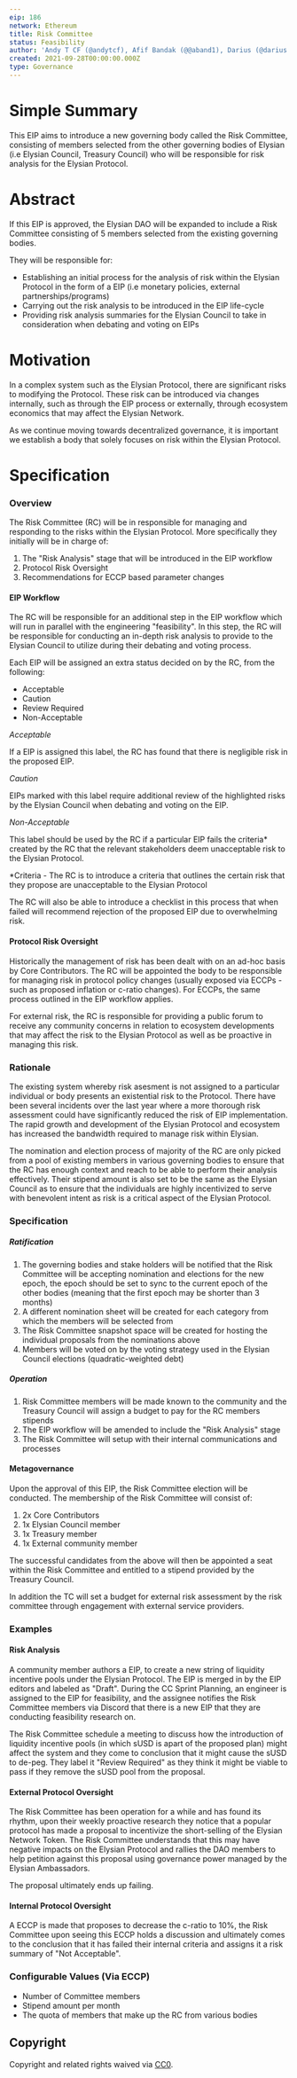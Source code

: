 ```yaml
---
eip: 186
network: Ethereum
title: Risk Committee
status: Feasibility
author: 'Andy T CF (@andytcf), Afif Bandak (@@aband1), Darius (@darius.przydzial)'
created: 2021-09-28T00:00:00.000Z
type: Governance
---
```


<!--You can leave these HTML comments in your merged EIP and delete the visible duplicate text guides, they will not appear and may be helpful to refer to if you edit it again. This is the suggested template for new EIPs. Note that an EIP number will be assigned by an editor. When opening a pull request to submit your EIP, please use an abbreviated title in the filename, `eip-draft_title_abbrev.md`. The title should be 44 characters or less.-->

# Simple Summary

<!--"If you can't explain it simply, you don't understand it well enough." Simply describe the outcome the proposed changes intends to achieve. This should be non-technical and accessible to a casual community member.-->

This EIP aims to introduce a new governing body called the Risk Committee, consisting of members selected from the other governing bodies of Elysian (i.e Elysian Council, Treasury Council) who will be responsible for risk analysis for the Elysian Protocol.

# Abstract

<!--A short (~200 word) description of the proposed change, the abstract should clearly describe the proposed change. This is what *will* be done if the EIP is implemented, not *why* it should be done or *how* it will be done. If the EIP proposes deploying a new contract, write, "we propose to deploy a new contract that will do x".-->

If this EIP is approved, the Elysian DAO will be expanded to include a Risk Committee consisting of 5 members selected from the existing governing bodies.

They will be responsible for:

- Establishing an initial process for the analysis of risk within the Elysian Protocol in the form of a EIP (i.e monetary policies, external partnerships/programs)
- Carrying out the risk analysis to be introduced in the EIP life-cycle
- Providing risk analysis summaries for the Elysian Council to take in consideration when debating and voting on EIPs

# Motivation

<!--This is the problem statement. This is the *why* of the EIP. It should clearly explain *why* the current state of the protocol is inadequate.  It is critical that you explain *why* the change is needed, if the EIP proposes changing how something is calculated, you must address *why* the current calculation is inaccurate or wrong. This is not the place to describe how the EIP will address the issue!-->

In a complex system such as the Elysian Protocol, there are significant risks to modifying the Protocol. These risk can be introduced via changes internally, such as through the EIP process or externally, through ecosystem economics that may affect the Elysian Network.

As we continue moving towards decentralized governance, it is important we establish a body that solely focuses on risk within the Elysian Protocol.

# Specification

<!--The specification should describe the syntax and semantics of any new feature, there are five sections
1. Overview
2. Rationale
3. Technical Specification
4. Test Cases
5. Configurable Values
-->

### Overview

<!--This is a high level overview of *how* the EIP will solve the problem. The overview should clearly describe how the new feature will be implemented.-->

The Risk Committee (RC) will be in responsible for managing and responding to the risks within the Elysian Protocol. More specifically they initially will be in charge of:

1. The "Risk Analysis" stage that will be introduced in the EIP workflow
2. Protocol Risk Oversight
3. Recommendations for ECCP based parameter changes

#### EIP Workflow

The RC will be responsible for an additional step in the EIP workflow which will run in parallel with the engineering "feasibility". In this step, the RC will be responsible for conducting an in-depth risk analysis to provide to the Elysian Council to utilize during their debating and voting process.

Each EIP will be assigned an extra status decided on by the RC, from the following:

- Acceptable
- Caution
- Review Required
- Non-Acceptable

_Acceptable_

If a EIP is assigned this label, the RC has found that there is negligible risk in the proposed EIP.

_Caution_

EIPs marked with this label require additional review of the highlighted risks by the Elysian Council when debating and voting on the EIP.

_Non-Acceptable_

This label should be used by the RC if a particular EIP fails the criteria\* created by the RC that the relevant stakeholders deem unacceptable risk to the Elysian Protocol.

\*Criteria - The RC is to introduce a criteria that outlines the certain risk that they propose are unacceptable to the Elysian Protocol

The RC will also be able to introduce a checklist in this process that when failed will recommend rejection of the proposed EIP due to overwhelming risk.

#### Protocol Risk Oversight

Historically the management of risk has been dealt with on an ad-hoc basis by Core Contributors. The RC will be appointed the body to be responsible for managing risk in protocol policy changes (usually exposed via ECCPs - such as proposed inflation or c-ratio changes). For ECCPs, the same process outlined in the EIP workflow applies.

For external risk, the RC is responsible for providing a public forum to receive any community concerns in relation to ecosystem developments that may affect the risk to the Elysian Protocol as well as be proactive in managing this risk.

### Rationale

<!--This is where you explain the reasoning behind how you propose to solve the problem. Why did you propose to implement the change in this way, what were the considerations and trade-offs. The rationale fleshes out what motivated the design and why particular design decisions were made. It should describe alternate designs that were considered and related work. The rationale may also provide evidence of consensus within the community, and should discuss important objections or concerns raised during discussion.-->

The existing system whereby risk asesment is not assigned to a particular individual or body presents an existential risk to the Protocol. There have been several incidents over the last year where a more thorough risk assessment could have significantly reduced the risk of EIP implementation. The rapid growth and development of the Elysian Protocol and ecosystem has increased the bandwidth required to manage risk within Elysian.

The nomination and election process of majority of the RC are only picked from a pool of existing members in various governing bodies to ensure that the RC has enough context and reach to be able to perform their analysis effectively. Their stipend amount is also set to be the same as the Elysian Council as to ensure that the individuals are highly incentivized to serve with benevolent intent as risk is a critical aspect of the Elysian Protocol.

### Specification

<!--The technical specification should outline the public API of the changes proposed. That is, changes to any of the interfaces Elysian currently exposes or the creations of new ones.-->

##### Ratification

1. The governing bodies and stake holders will be notified that the Risk Committee will be accepting nomination and elections for the new epoch, the epoch should be set to sync to the current epoch of the other bodies (meaning that the first epoch may be shorter than 3 months)
2. A different nomination sheet will be created for each category from which the members will be selected from
3. The Risk Committee snapshot space will be created for hosting the individual proposals from the nominations above
4. Members will be voted on by the voting strategy used in the Elysian Council elections (quadratic-weighted debt)

##### Operation

1. Risk Committee members will be made known to the community and the Treasury Council will assign a budget to pay for the RC members stipends
2. The EIP workflow will be amended to include the "Risk Analysis" stage
3. The Risk Committee will setup with their internal communications and processes

#### Metagovernance

Upon the approval of this EIP, the Risk Committee election will be conducted. The membership of the Risk Committee will consist of:

1. 2x Core Contributors
2. 1x Elysian Council member
3. 1x Treasury member
4. 1x External community member

The successful candidates from the above will then be appointed a seat within the Risk Committee and entitled to a stipend provided by the Treasury Council.

In addition the TC will set a budget for external risk assessment by the risk committee through engagement with external service providers.

### Examples

<!--Test cases for an implementation are mandatory for EIPs but can be included with the implementation..-->

#### Risk Analysis

A community member authors a EIP, to create a new string of liquidity incentive pools under the Elysian Protocol. The EIP is merged in by the EIP editors and labeled as "Draft". During the CC Sprint Planning, an engineer is assigned to the EIP for feasibility, and the assignee notifies the Risk Committee members via Discord that there is a new EIP that they are conducting feasibility research on.

The Risk Committee schedule a meeting to discuss how the introduction of liquidity incentive pools (in which sUSD is apart of the proposed plan) might affect the system and they come to conclusion that it might cause the sUSD to de-peg. They label it "Review Required" as they think it might be viable to pass if they remove the sUSD pool from the proposal.

#### External Protocol Oversight

The Risk Committee has been operation for a while and has found its rhythm, upon their weekly proactive research they notice that a popular protocol has made a proposal to incentivize the short-selling of the Elysian Network Token. The Risk Committee understands that this may have negative impacts on the Elysian Protocol and rallies the DAO members to help petition against this proposal using governance power managed by the Elysian Ambassadors.

The proposal ultimately ends up failing.

#### Internal Protocol Oversight

A ECCP is made that proposes to decrease the c-ratio to 10%, the Risk Committee upon seeing this ECCP holds a discussion and ultimately comes to the conclusion that it has failed their internal criteria and assigns it a risk summary of "Not Acceptable".

### Configurable Values (Via ECCP)

<!--Please list all values configurable via ECCP under this implementation.-->

- Number of Committee members
- Stipend amount per month
- The quota of members that make up the RC from various bodies

## Copyright

Copyright and related rights waived via [CC0](https://creativecommons.org/publicdomain/zero/1.0/).